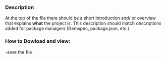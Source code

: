 
  ### Description

At the top of the file there should be a short introduction and/ or overview that explains **what** the project is. This description should match descriptions added for package managers (Gemspec, package.json, etc.)

 ### How to Dowload and view:
 -save the file
